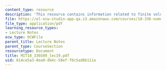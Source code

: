 ```yaml
---
content_type: resource
description: 'This resource contains information related to finite volume methods. '
file: https://ol-ocw-studio-app-qa.s3.amazonaws.com/courses/18-336-numerical-methods-for-partial-differential-equations-spring-2009/814ce5a38ea0db4c58eff0c5ad8b111a_MIT18_336S09_lec19.pdf
file_type: application/pdf
learning_resource_types:
- Lecture Notes
ocw_type: OCWFile
parent_title: Lecture Notes
parent_type: CourseSection
resourcetype: Document
title: MIT18_336S09_lec19.pdf
uid: 814ce5a3-8ea0-db4c-58ef-f0c5ad8b111a
---
```

